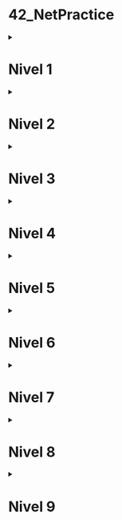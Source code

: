 # 42_NetPractice
<details>
<summary> <h1>Nivel 1</h1></summary>

El problema que se presenta involucra **dos redes**, cada una con **dos equipos conectados entre sí**. En cada red, **uno de los equipos está correctamente configurado**, mientras que el otro tiene una **IP no válida**, ya que alguno de sus **octetos supera el valor máximo permitido (255)**.

## 🔹 Caso del equipo A

Dada su máscara `255.255.255.0`, el rango de direcciones IP posibles es: (`104.97.23.1` – `104.97.23.254`). 
El valor `293` no es un octeto válido, **principalmente porque supera los 8 bits en binario** (el valor máximo es 255). Además, **está fuera del rango de red**, ya que su red actual es `104.93.23.0`, mientras que debería pertenecer a la **misma red que el equipo B1**, es decir: `104.97.23.0`.

## 🔹 Caso del equipo D

Con una máscara `255.255.0.0`, el rango de IPs posibles es: (`211.191.0.1` – `211.191.255.254`). 
Al igual que en el ejemplo anterior, `319` **no es un octeto válido**, ya que excede el valor máximo permitido (255). Además, la IP original del equipo D1 pertenece a la red `211.190.0.0`, mientras que debería coincidir con la red del equipo **C1**, que es `211.191.0.0`.

---

## 💻 Configuración de interfaces

```plaintext
Interface B1
🔒 IP:     104.97.23.12
🔒 Mask:   255.255.255.0

Interface A1
✏️ IP:     104.93.23.293 → 104.97.23.100 ✅
🔒 Mask:   255.255.255.0

Interface D1
✏️ IP:     211.190.319.42 → 211.191.100.42 ✅
🔒 Mask:   255.255.0.0

Interface C1
🔒 IP:     211.191.173.75
🔒 Mask:   255.255.0.0
```
![levle1.JPG](level1/level1.JPG)
</details>

<details>
<summary> <h1>Nivel 2</h1></summary>

En este problema volvemos a tener dos redes separadas con dos equipos cada una, igual que en el nivel anterior.

## 🔹 Caso del equipo B

La máscara `255.255.255.32` no es válida, ya que `32` equivale a `00100000` en binario. Se solucionaría usando la misma máscara que el equipo A: `255.255.255.224`.

## 🔹 Caso del equipo A

Al tener ambos equipos la máscara `255.255.255.224` y contar el equipo B con la IP `192.168.61.222`, podemos calcular que está en la red `192.168.61.192`, cuyo rango de IPs es: (192.168.61.193 – 192.168.61.222)
Cualquier IP dentro de ese rango, excepto la que ya está ocupada por el equipo B, sería válida.

## 🔹 Caso de los equipos C y D

En este caso todo parece estar bien, ya que comparten la misma máscara (aunque en distintos formatos) y las IPs estarían dentro del rango. El problema es que la red `127.0.0.0/8` (`127.0.0.0 – 127.255.255.255`) está reservada para localhost o loopback y el tráfico no sale del equipo. Se puede solucionar asignando direcciones de otra red, por ejemplo `192.168.1.0` que con una máscara /30 tiene un rango de solo dos ips (`192.168.1.1` - `192.168.1.2`).

---

## 💻 Configuración de interfaces

```plaintext
Interface B1
🔒 IP:     192.168.61.222
✏️ Mask:   255.255.255.32 → 255.255.255.224 ✅

Interface A1
✏️ IP:     192.168.61.1 → 192.168.61.193 ✅
🔒 Mask:   255.255.255.224

Interface D1
✏️ IP:     127.0.0.4 → 192.168.1.1 ✅
🔒 Mask:   /30

Interface C1
✏️ IP:     127.0.0.1 → 192.168.1.2 ✅
🔒 Mask:   255.255.255.252
```
![levle2.JPG](level2/level2.JPG)
</details>

<details>
<summary> <h1>Nivel 3</h1></summary>

En este problema tenemos tres equipos conectados mediante un switch. Dado que solo están bloqueadas la IP del equipo A y la máscara del C, podemos calcular que la red que deben usar todos los equipos es `104.198.224.0/25`, con un rango de:  ( `104.198.224.1`  -  `104.198.224.126 `).


## 🔹 Caso del equipo A

Aunque lo más correcto y visual sería modificar la máscara por la más restringida (la del equipo C), es completamente innecesario y puede quedarse tal como está.

## 🔹 Caso del equipo B

En este caso cambiamos la IP por una que esté dentro del rango de la red calculada: `104.198.224.11`.  
_(En mi opinión, es buena práctica reservar las primeras 10 IPs de la red para la puerta de enlace y algún servidor.)_  
Al igual que en el caso del equipo A, la máscara puede quedarse tal como está.

## 🔹 Caso del equipo C

Igual que en el equipo B, solo hay que cambiar la IP por una dentro del rango: `104.198.224.12`.

---

## 💻 Configuración de interfaces

```plaintext
Interface A1
🔒 IP:     104.198.224.125
✏️ Mask:   255.255.255.0 ✅

Interface B1
✏️ IP:     127.168.42.42 → 104.198.224.11 ✅
✏️ Mask:   255.255.0.0 ✅

Interface C1
✏️ IP:     104.198.224.277 → 104.198.224.12 ✅
🔒 Mask:   255.255.255.128
```
![levle3.JPG](level3/level3.JPG)

</details>

<details>
<summary> <h1>Nivel 4</h1></summary>

En este problema tenemos una red con dos equipos y un router conectados por un switch. El router tiene tres interfaces de red, por lo que podemos asumir que hay tres subredes. Parte del objetivo es que los equipos tengan conexión con toda la red y no solo entre ellos.

## 🔹 Caso del equipo A

Al tener la IP bloqueada y la máscara más alta de la subred, podemos calcular que la red es `80.121.117.128/28`, con un rango de:  (`80.121.117.129 - `80.121.117.142`). La máscara la dejamos tal como está.

## 🔹 Caso del equipo B

Solo hay que cambiar la IP por una que esté dentro del rango de la red `80.121.117.128/28` y, al ser la máscara menos restrictiva, puede quedarse tal como está.

## 🔹 Caso del router R1

En esta interfaz del router ocurre lo mismo que con el equipo B: asignar una IP dentro del rango calculado y mantener la máscara actual.

---

## 💻 Configuración de interfaces

```plaintext
Interface A1
🔒 IP:     80.121.117.132
✏️ Mask:   255.255.255.240 ✅

Interface B1
✏️ IP:     80.121.126.193 → 80.121.117.133 ✅
✏️ Mask:   255.255.0.0 ✅

Interface R1
✏️ IP:     80.121.117.91 → 80.121.117.129 ✅
✏️ Mask:   /23 ✅

Interface R2
🔒 IP:     80.121.117.1
🔒 Mask:   255.255.255.128

Interface R3
🔒 IP:     80.121.117.244
🔒 Mask:   255.255.255.192
```
![levle4.JPG](level4/level4.JPG)

</details>

<details>
<summary> <h1>Nivel 5</h1></summary>

En este caso tenemos una red con dos equipos conectados a través de un router, pero con la diferencia de que entre el router y cada equipo hay una subred con rangos de IP totalmente distintos, que en teoría no pueden comunicarse entre sí directamente. 

Por eso, podemos utilizar **tablas de enrutamiento** para indicarle a los equipos que envíen todo el tráfico destinado a esas redes externas al router. El router se encargará de redirigir dicho tráfico correctamente hacia su destino.

## 🔹 Caso del equipo A

Al tener la IP bloqueada y la máscara del router, calculamos la red con la máscara del router `255.255.255.128`, que es la más restrictiva y nos da dirección de red `23.244.128.0` con un rango de (23.244.128.1 – 23.244.128.126); ponemos una IP dentro de ese rango al equipo y dejamos la máscara tal cual. En la tabla de enrutamiento `default` ponemos `0.0.0.0/0`, lo que redirige todo el tráfico hacia donde le indiquemos, así que lo redirigimos todo al router `23.244.128.126`.

## 🔹 Caso del equipo B

Al tener la IP bloqueada y la máscara del router, calculamos la red con la máscara `/28`, que es la más restrictiva y nos da dirección de red `157.115.166.240` con un rango de (`157.115.166.241` – `157.115.166.254`); ponemos una IP dentro de ese rango al equipo y dejamos la máscara tal cual. En la tabla de enrutamiento `default` es igual que poner `0.0.0.0/0`, lo que redirige todo el tráfico hacia donde le indiquemos, así que lo redirigimos todo al router `157.115.166.254`.

---

## 💻 Configuración de interfaces

```plaintext
Interface A1
✏️ IP:     104.198.14.2 → 23.244.128.1 ✅
✏️ Mask:   255.255.255.0 → 255.255.255.128 ✅

Machine A Routes 
✏️10.0.0.0/8  => ✏️192.168.0.254 → 0.0.0.0/0 => 23.244.128.126 ✅

Interface B1
✏️ IP:     192.168.42.42 → 157.115.166.251 ✅
✏️ Mask:  /28 ✅

Machine B Routes 
🔒default  => ✏️192.168.0.254 → default  => 157.115.166.254 ✅

Interface R1
🔒 IP:     23.244.128.126
🔒 Mask:  255.255.255.128

Interface R2
🔒 IP:     157.115.166.254
🔒 Mask:   255.255.192.0
```
![levle5.png](level5/level5.png)

</details>

<details>
<summary> <h1>Nivel 6</h1></summary>

En este caso tenemos una red en la que un equipo se conecta a un router a través de un switch y, a su vez, el router se conecta a Internet.

## 🔹 Caso del equipo A

Dada su IP y su máscara, está dentro del rango del router, así que tiene comunicación directa con él; solo corregimos la dirección de enrutamiento para que apunte al router `58.13.5.254`.

## 🔹 Caso del router R

Su IP y su máscara se quedan como están, y en la tabla de enrutamiento redirigimos todo el tráfico a Internet poniendo `0.0.0.0/0`.

## 🔹 Caso de Internet

En la tabla de enrutamiento de lo que imagino es el servidor o el destino en Internet, redirigimos todo el tráfico de respuesta a nuestra red local `58.13.5.128/25` hacia la IP pública del router `163.172.250.12`.

---

## 💻 Configuración de interfaces

```plaintext
Interface A1
🔒 IP:     58.13.5.227
✏️ Mask:   255.255.255.0 ✅

Machine A Routes 
✏️ 0.0.0.0/0  => ✏️ 58.13.5.1 → 0.0.0.0/0  => 58.13.5.254 ✅

Interface R1
✏️ IP:     58.13.5.254 ✅
🔒 Mask:   255.255.255.128

Interface R2
🔒 IP:     163.172.250.12
🔒 Mask:   255.255.255.128

Router R Routes 
✏️ 10.0.0.0/8  => 🔒 163.172.250.1 → 0.0.0.0/0 => 163.172.250.1 ✅

Router R Routes 
✏️ 58.13.5.0/31  => 🔒 163.172.250.12 → 58.13.5.128/25 => 163.172.250.12 ✅
```

![levle6.png](level6/level6.png)

</details>

<details>
<summary> <h1>Nivel 7</h1></summary>

En este caso, tenemos una red con **dos equipos**, cada uno conectado a un router. A su vez, los routers están conectados entre sí. Entre cada router y su respectivo equipo hay una subred, y entre los dos routers hay otra, lo que nos deja **tres subredes**.

Debido a que en el **router 1**, las dos interfaces con las que se conecta tienen las **IP bloqueadas** y son **iguales hasta la máscara /24**, lo más sensato sería incrementar **en 2 la máscara** para crear **4 subredes**, ya que es lo mínimo que podemos subdividir para cubrir las tres subredes.

### Subnetting Aplicado
Aplicando **subnetting** sobre la red **111.198.14.0/24**, con un rango de **(111.198.14.1 - 111.198.14.254)**, creamos **4 nuevas subredes**:

- **111.198.14.0/26** con un rango de **(111.198.14.1 - 111.198.14.62)**
- **111.198.14.64/26** con un rango de **(111.198.14.65 - 111.198.14.126)**
- **111.198.14.128/26** con un rango de **(111.198.14.129 - 111.198.14.190)**
- **111.198.14.192/26** con un rango de **(111.198.14.193 - 111.198.14.254)**

## 🔹 Caso del equipo A

En este caso, la IP del router en la subred es `111.198.14.1/26` y el equipo A mantiene la IP `111.198.14.2`. Solo cambiamos la máscara de `255.255.255.0` a `255.255.255.192` (/26) para quedar en la subred `111.198.14.0/26`. Configuramos la ruta por defecto para que todo el tráfico hacia la subred del equipo C (`111.198.14.64/26`) u otras redes se envíe al router:

## 🔹 Caso del equipo C

En este caso, la IP del router en la subred de Equipo C es `111.198.14.129/26` y el equipo C mantiene la IP `111.198.14.130`. Solo cambiamos la máscara a `255.255.255.192` (/26) para quedar en la subred `111.198.14.128/26`. Configuramos la ruta por defecto para que todo el tráfico hacia otras subredes (p. ej. la subred de Equipo A `111.198.14.0/26`) se envíe al router:

## 🔹 Caso del router 1

IP preasignadas: 111.198.14.1/26 (hacia Equipo A) y 111.198.14.65/26 (hacia Router 2), ambas con máscara 255.255.255.192.  
Enrutamiento:
- Ruta directa a 111.198.14.0/26 (subred Equipo A).  
- Ruta directa a 111.198.14.64/26 (enlace a Router 2).  
- Ruta a 111.198.14.128/26 (subred Equipo C) vía 111.198.14.66 (IP de Router 2).

## 🔹 Caso del router 2

IP preasignadas: 111.198.14.66/26 (hacia Router 1) y 111.198.14.129/26 (hacia Equipo C), ambas con máscara 255.255.255.192.  
Enrutamiento:
- Ruta directa a 111.198.14.128/26 (subred Equipo C).  
- Ruta directa a 111.198.14.64/26 (enlace a Router 1).  
- Ruta a 111.198.14.0/26 (subred Equipo A) vía 111.198.14.65 (IP de Router 1).

---

## 💻 Configuración de interfaces

```plaintext
Interface A1
✏️ IP:      111.198.14.2
✏️ Máscara: 255.255.255.192 (/26)
✏️ Gateway: 111.198.14.1

Machine A - Rutas
✏️ Destino: 0.0.0.0/0  => Gateway: 111.198.14.1



---

## 💻 Configuración de interfaces

```plaintext
Interface A1
✏️ IP:     111.198.14.2 ✅
✏️ Mask:   255.255.255.0 → 255.255.255.192✅

Machine A Routes 
✏️ 0.0.0.0/0  => ✏️ 0.0.0.0 → 111.198.14.64/26 => 111.198.14.1✅ 

Interface C1
✏️ IP:     111.198.14.1 → 111.198.14.75 ✅
✏️ Mask:   255.255.255.0 → 255.255.255.192✅

Machine C Routes 
✏️ 0.0.0.0/0  => ✏️ 0.0.0.0 → 111.198.14.1/26 => 111.198.14.65 ✅

Interface R11
🔒 IP:     111.198.14.1 
✏️ Mask:   255.255.255.0 → 255.255.255.192✅

Interface R11
🔒 IP:     111.198.14.254 
✏️ Mask:   255.255.255.0 → 255.255.255.192✅

Router R1 Routes 
✏️ 0.0.0.0/0  => ✏️ 0.0.0.0 → 111.198.14.64/26 => 111.198.14.193 ✅

Interface R21
✏️ IP:     111.198.14.1 → 111.198.14.193✅
✏️ Mask:   255.255.255.0 → 255.255.255.192✅

Interface R22
✏️ IP:     111.198.14.254 →111.198.14.65✅
✏️ Mask:   255.255.255.0 → 255.255.255.192✅

Router R2 Routes 
✏️ 0.0.0.0/0  => ✏️ 0.0.0.0 → 111.198.14.1/26 => 111.198.14.254✅
```
![levle7.png](level7/level7.png)

</details>

<details>
<summary> <h1>Nivel 8</h1></summary>

# After

![level8_after.png](level8/level8_after.png)

# Before

![level8_befor.png](level8/level8_before.png)

</details>

<details>
<summary> <h1>Nivel 9</h1></summary>

# After

![level9_after.png](level9/level9_after.png)

# Before

![level9_befor.png](level9/level9_before.png)

</details>